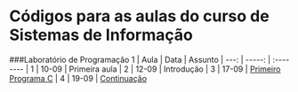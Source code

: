 # Códigos para as aulas do curso de Sistemas de Informação
###Laboratório de Programação 1
| Aula |  Data  | Assunto
| ---: | -----: | :--------
|  1  |  10-09  | Primeira aula
|  2  |  12-09  | Introdução
|  3  |  17-09  | [Primeiro Programa C](https://github.com/avilxrd/si_codes/tree/main/Lab%201/17-09-2024)
|  4  |  19-09  | [Continuação](https://github.com/avilxrd/si_codes/tree/main/Lab%201/19-09-2024)
